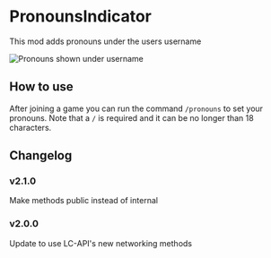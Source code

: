 # PronounsIndicator

This mod adds pronouns under the users username

![Pronouns shown under username](https://i.imgur.com/NJWfgEp.jpg)

## How to use
After joining a game you can run the command `/pronouns` to set your pronouns. Note that a `/` is required and it can be no longer than 18 characters.

## Changelog

### v2.1.0
Make methods public instead of internal

### v2.0.0
Update to use LC-API's new networking methods
